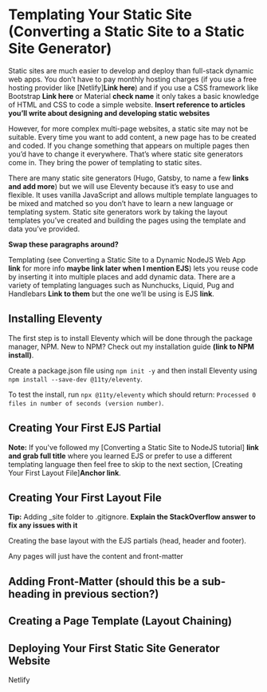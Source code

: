 # Templating Your Static Site (Converting a Static Site to a Static Site Generator)

Static sites are much easier to develop and deploy than full-stack dynamic web apps. You don’t have to pay monthly hosting charges (if you use a free hosting provider like [Netlify]**Link here**) and if you use a CSS framework like Bootstrap **Link here** or Material **check name** it only takes a basic knowledge of HTML and CSS to code a simple website. **Insert reference to articles you’ll write about designing and developing static websites**

However, for more complex multi-page websites, a static site may not be suitable. Every time you want to add content, a new page has to be created and coded. If you change something that appears on multiple pages then you’d have to change it everywhere. That’s where static site generators come in. They bring the power of templating to static sites.

There are many static site generators (Hugo, Gatsby, to name a few **links and add more**) but we will use Eleventy because it’s easy to use and flexible. It uses vanilla JavaScript and allows multiple template languages to be mixed and matched so you don’t have to learn a new language or templating system. Static site generators work by taking the layout templates you’ve created and building the pages using the template and data you’ve provided.

**Swap these paragraphs around?**

Templating (see Converting a Static Site to a Dynamic NodeJS Web App **link** for more info **maybe link later when I mention EJS**) lets you reuse code by inserting it into multiple places and add dynamic data. There are a variety of templating languages such as Nunchucks, Liquid, Pug and Handlebars **Link to them** but the one we’ll be using is EJS **link**.

## Installing Eleventy

The first step is to install Eleventy which will be done through the package manager, NPM. New to NPM? Check out my installation guide **(link to NPM install)**.

Create a package.json file using `npm init -y` and then install Eleventy using `npm install --save-dev @11ty/eleventy`.

To test the install, run `npx @11ty/eleventy` which should return:
`Processed 0 files in number of seconds (version number)`.

## Creating Your First EJS Partial

**Note:** If you've followed my [Converting a Static Site to NodeJS tutorial] **link and grab full title** where you learned EJS or prefer to use a different templating language then feel free to skip to the next section, [Creating Your First Layout File]**Anchor link**.

## Creating Your First Layout File

**Tip:** Adding _site folder to .gitignore. **Explain the StackOverflow answer to fix any issues with it**

Creating the base layout with the EJS partials (head, header and footer).

Any pages will just have the content and front-matter

## Adding Front-Matter (should this be a sub-heading in previous section?)

## Creating a Page Template (Layout Chaining)

## Deploying Your First Static Site Generator Website

Netlify




